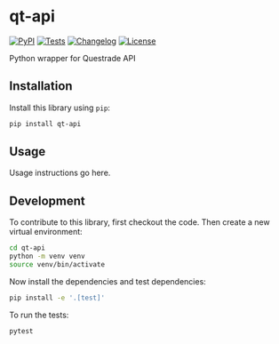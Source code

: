 # qt-api

[![PyPI](https://img.shields.io/pypi/v/qt-api.svg)](https://pypi.org/project/qt-api/)
[![Tests](https://github.com/LVG77/qt-api/actions/workflows/test.yml/badge.svg)](https://github.com/LVG77/qt-api/actions/workflows/test.yml)
[![Changelog](https://img.shields.io/github/v/release/LVG77/qt-api?include_prereleases&label=changelog)](https://github.com/LVG77/qt-api/releases)
[![License](https://img.shields.io/badge/license-Apache%202.0-blue.svg)](https://github.com/LVG77/qt-api/blob/main/LICENSE)

Python wrapper for Questrade API

## Installation

Install this library using `pip`:
```bash
pip install qt-api
```
## Usage

Usage instructions go here.

## Development

To contribute to this library, first checkout the code. Then create a new virtual environment:
```bash
cd qt-api
python -m venv venv
source venv/bin/activate
```
Now install the dependencies and test dependencies:
```bash
pip install -e '.[test]'
```
To run the tests:
```bash
pytest
```
